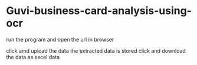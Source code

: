# Guvi-business-card-analysis-using-ocr

run the program and open the url in browser

click amd upload the data
the extracted data is stored 
click and download the data as excel data
